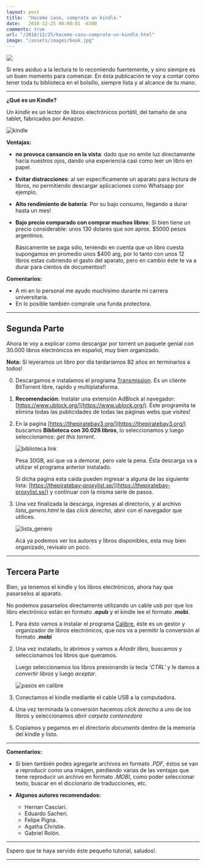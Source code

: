 ```yaml
---
layout: post
title:  "Haceme caso, comprate un kindle."
date:   2018-12-25 00:00:01 -0300
comments: true
url: "/2018/12/25/haceme-caso-comprate-un-kindle.html"
image: "/assets/images/book.jpg"
---
```


![]({{page.image}})

Si eres asiduo a la lectura te lo recomiendo fuertemente, y sino siempre es un buen momento para comenzar. En ésta publicación te voy a contar como tener toda tu biblioteca en el bolsillo, siempre lista y al alcance de tu mano.

---

**¿Qué es un Kindle?**

Un *kindle* es un lector de libros electrónicos portátil, del tamaño de una tablet, fabricados por Amazon.

![kindle](https://d500.epimg.net/cincodias/imagenes/2016/11/21/tablets/1479749058_779584_1479749205_noticia_normal.jpg)

**Ventajas:**

*   **no provoca cansancio en la vista**: dado que no emite luz directamente hacia nuestros ojos, dando una experiencia casi como leer un libro en papel.
*   **Evitar distracciones**: al ser específicamente un aparato para lectura de libros, no permitiendo descargar aplicaciones como Whatsapp por ejemplo.
*   **Alto rendimiento de batería**: Por su bajo consumo, llegando a durar hasta un mes!
*   **Bajo precio comparado con comprar muchos libros**: Si bien tiene un precio considerable: unos 130 dolares que son aprox. $5000 pesos argentinos.

    Básicamente se paga sólo, teniendo en cuenta que un libro cuesta supongamos en promedio unos $400 arg, por lo tanto con unos 12 libros estas cubriendo el gasto del aparato, pero en cambio éste te va a durar para cientos de documentos!!

**Comentarios:**

*   A mi en lo personal me ayudo muchisimo durante mi carrera universitaria.
*   En lo posible también comprale una funda protectora.

---

## Segunda Parte

Ahora te voy a explicar como descargar  por torrent un paquete genial con 30.000 libros electrónicos en español, muy bien organizado.

**Nota:** Si leyeramos un libro por día tardariamos 82 años en terminarlos a todos!

0.  Descargamos e instalamos el programa  [Transmission](https://transmissionbt.com/download/). Es un cliente BitTorrent
 libre, rapido y multiplataforma.
1.  **Recomendación:** Instalar una extensión AdBlock al navegador: [https://www.ublock.org/](https://www.ublock.org/). Éste programita te elimina todas las publicidades de todas las páginas webs que visites!
2.  En la pagina [https://thepiratebay3.org/](https://thepiratebay3.org/) buscamos
**Biblioteca con 30.026 libros**, lo seleccionamos y luego seleccionamos: *get this torrent*.

    ![biblioteca link](http://i64.tinypic.com/2w2mwlu.png)

    Pesa 30GB, así que va a demorar, pero vale la pena.
    Ésta descarga va a utilizar el programa anterior instalado.

    Si dicha página esta caida pueden ingresar a alguna de las siguiente lista: [https://thepiratebay-proxylist.se/](https://thepiratebay-proxylist.se/) y continuar con la misma serie de pasos.
3.  Una vez finalizada la descarga, ingresas al directorio, y al archivo *lista_genero.html* le das *click derecho*, abrir con el navegador que utilices.

    ![lista_genero](http://i63.tinypic.com/23h58h2.png)

    Acá ya podemos ver los autores y libros disponibles, esta muy bien organizado, revisalo un poco.

---

## Tercera Parte
Bien, ya tenemos el kindle y los libros electrónicos, ahora hay que pasarselos al aparato.

No podemos pasarselos directamente utilizando un cable usb por que los libro electrónico están en formato **.epub** y el kindle lee el formato **.mobi**.


1.  Para ésto vamos a instalar el programa [Calibre](https://calibre-ebook.com/download), éste es un gestor y organizador de libros electrónicos, que nos va a permitir la conversión al formato **.mobi**
2.  Una vez instalado, lo abrimos y vamos a *Añadir libro*, buscamos y seleccionamos los libros que queramos.

    Luego seleccionamos los libros presionando la tecla *'CTRL'* y le damos a *convertir libros* y luego *aceptar*.

    ![pasos en calibre](http://i64.tinypic.com/15hfpu9.png)

3.  Conectamos el kindle mediante el cable USB a la computadora.
4.  Una vez terminada la conversión hacemos *click derecho* a uno de los libros y seleccionamos *abrir carpeta contenedora*
5. Copiamos y pegamos en el directorio *documents* dentro de la memoria del kindle y listo.

---

**Comentarios:**

*   Si bien también podes agregarle archivos en formato *.PDF*, éstos se van a reproducir como una imágen, perdiendo varias de las ventajas que tiene reproducir un archivo en formato *.MOBI*, como poder seleccionar texto, buscar en el diccionario de traducciones, etc.

*   **Algunos autores recomendados:**
    *   Hernan Casciari.
    *   Eduardo Sacheri.
    *   Felipe Pigna.
    *   Agatha Christie.
    *   Gabriel Rolón.

---

Espero que te haya servido éste pequeño tutorial, saludos!.

---
